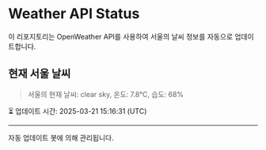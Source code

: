 
# Weather API Status

이 리포지토리는 OpenWeather API를 사용하여 서울의 날씨 정보를 자동으로 업데이트합니다.

## 현재 서울 날씨
> 서울의 현재 날씨: clear sky, 온도: 7.8°C, 습도: 68%

⏳ 업데이트 시간: 2025-03-21 15:16:31 (UTC)

---
자동 업데이트 봇에 의해 관리됩니다.
